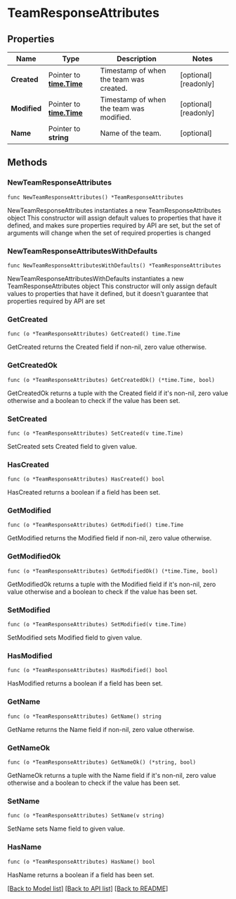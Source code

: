 # TeamResponseAttributes

## Properties

Name | Type | Description | Notes
------------ | ------------- | ------------- | -------------
**Created** | Pointer to [**time.Time**](time.Time.md) | Timestamp of when the team was created. | [optional] [readonly] 
**Modified** | Pointer to [**time.Time**](time.Time.md) | Timestamp of when the team was modified. | [optional] [readonly] 
**Name** | Pointer to **string** | Name of the team. | [optional] 

## Methods

### NewTeamResponseAttributes

`func NewTeamResponseAttributes() *TeamResponseAttributes`

NewTeamResponseAttributes instantiates a new TeamResponseAttributes object
This constructor will assign default values to properties that have it defined,
and makes sure properties required by API are set, but the set of arguments
will change when the set of required properties is changed

### NewTeamResponseAttributesWithDefaults

`func NewTeamResponseAttributesWithDefaults() *TeamResponseAttributes`

NewTeamResponseAttributesWithDefaults instantiates a new TeamResponseAttributes object
This constructor will only assign default values to properties that have it defined,
but it doesn't guarantee that properties required by API are set

### GetCreated

`func (o *TeamResponseAttributes) GetCreated() time.Time`

GetCreated returns the Created field if non-nil, zero value otherwise.

### GetCreatedOk

`func (o *TeamResponseAttributes) GetCreatedOk() (*time.Time, bool)`

GetCreatedOk returns a tuple with the Created field if it's non-nil, zero value otherwise
and a boolean to check if the value has been set.

### SetCreated

`func (o *TeamResponseAttributes) SetCreated(v time.Time)`

SetCreated sets Created field to given value.

### HasCreated

`func (o *TeamResponseAttributes) HasCreated() bool`

HasCreated returns a boolean if a field has been set.

### GetModified

`func (o *TeamResponseAttributes) GetModified() time.Time`

GetModified returns the Modified field if non-nil, zero value otherwise.

### GetModifiedOk

`func (o *TeamResponseAttributes) GetModifiedOk() (*time.Time, bool)`

GetModifiedOk returns a tuple with the Modified field if it's non-nil, zero value otherwise
and a boolean to check if the value has been set.

### SetModified

`func (o *TeamResponseAttributes) SetModified(v time.Time)`

SetModified sets Modified field to given value.

### HasModified

`func (o *TeamResponseAttributes) HasModified() bool`

HasModified returns a boolean if a field has been set.

### GetName

`func (o *TeamResponseAttributes) GetName() string`

GetName returns the Name field if non-nil, zero value otherwise.

### GetNameOk

`func (o *TeamResponseAttributes) GetNameOk() (*string, bool)`

GetNameOk returns a tuple with the Name field if it's non-nil, zero value otherwise
and a boolean to check if the value has been set.

### SetName

`func (o *TeamResponseAttributes) SetName(v string)`

SetName sets Name field to given value.

### HasName

`func (o *TeamResponseAttributes) HasName() bool`

HasName returns a boolean if a field has been set.


[[Back to Model list]](../README.md#documentation-for-models) [[Back to API list]](../README.md#documentation-for-api-endpoints) [[Back to README]](../README.md)


